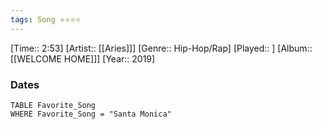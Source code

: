 ```yaml
---
tags: Song ⭐⭐⭐⭐ 
---
```

[Time:: 2:53]
[Artist:: [[Aries]]]
[Genre:: Hip-Hop/Rap]
[Played:: ]
[Album:: [[WELCOME HOME]]]
[Year:: 2019]
### Dates
````dataview
TABLE Favorite_Song
WHERE Favorite_Song = "Santa Monica"
````